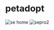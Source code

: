 # petadopt
![se home](https://github.com/MadhulikaG2004/petadopt/assets/96181872/5c399817-c33f-4f5c-9b88-804b7abdf4c2)
![sepro2](https://github.com/MadhulikaG2004/petadopt/assets/96181872/0c56f1c2-eea3-44ff-b455-40808eba1bb8)
